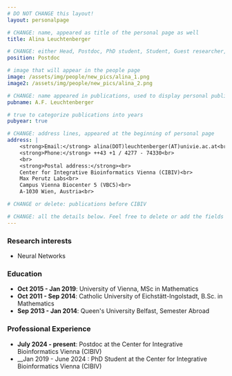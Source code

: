 ```yaml
---
# DO NOT CHANGE this layout!
layout: personalpage

# CHANGE: name, appeared as title of the personal page as well
title: Alina Leuchtenberger

# CHANGE: either Head, Postdoc, PhD student, Student, Guest researcher, System administrator, or Secretery
position: Postdoc

# image that will appear in the people page
image: /assets/img/people/new_pics/alina_1.png
image2: /assets/img/people/new_pics/alina_2.png

# CHANGE: name appeared in publications, used to display personal publications
pubname: A.F. Leuchtenberger

# true to categorize publications into years
pubyear: true

# CHANGE: address lines, appeared at the beginning of personal page
address: |
    <strong>Email:</strong> alina(DOT)leuchtenberger(AT)univie.ac.at<br>
    <strong>Phone:</strong> ++43 +1 / 4277 - 74330<br>
    <br>
    <strong>Postal address:</strong><br>
    Center for Integrative Bioinformatics Vienna (CIBIV)<br>
    Max Perutz Labs<br>
    Campus Vienna Biocenter 5 (VBC5)<br>
    A-1030 Wien, Austria<br>

# CHANGE or delete: publications before CIBIV

# CHANGE: all the details below. Feel free to delete or add the fields (e.g. Talks and Posters, Software)
---
```


### Research interests
<div class="hline"></div>

* Neural Networks

### Education
<div class="hline"></div>

* __Oct 2015 - Jan 2019__: University of Vienna, MSc in Mathematics<br>
* __Oct 2011 - Sep 2014__: Catholic University of Eichstätt-Ingolstadt, B.Sc. in Mathematics<br>
* __Sep 2013 - Jan 2014__: Queen's University Belfast, Semester Abroad<br>


### Professional Experience
<div class="hline"></div>

* __July 2024 - present__: Postdoc at the Center for Integrative Bioinformatics Vienna (CIBIV)
* __Jan 2019 - June 2024 : PhD Student at the Center for Integrative Bioinformatics Vienna (CIBIV)





